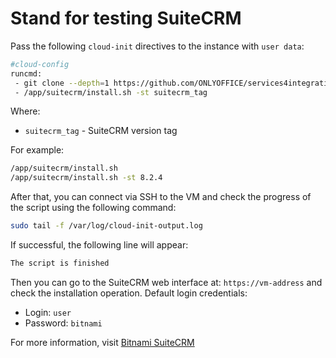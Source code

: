 # Stand for testing SuiteCRM

Pass the following `cloud-init` directives to the instance with `user data`:

```bash
#cloud-config
runcmd:
 - git clone --depth=1 https://github.com/ONLYOFFICE/services4integration.git /app
 - /app/suitecrm/install.sh -st suitecrm_tag
```

Where:

- `suitecrm_tag` - SuiteCRM version tag

For example:

```bash
/app/suitecrm/install.sh
/app/suitecrm/install.sh -st 8.2.4
```

After that, you can connect via SSH to the VM and check the progress of the script using the following command:

```bash
sudo tail -f /var/log/cloud-init-output.log
```

If successful, the following line will appear:

```bash
The script is finished
```

Then you can go to the SuiteCRM web interface at: `https://vm-address` and check the installation operation.
Default login credentials:

- Login: `user`
- Password: `bitnami`

For more information, visit [Bitnami SuiteCRM](https://hub.docker.com/r/bitnami/suitecrm)
